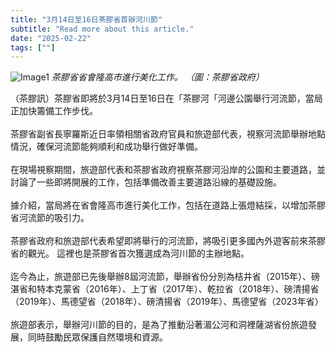 ```yaml
---
title: "3月14日至16日茶膠省首辦河川節"
subtitle: "Read more about this article."
date: "2025-02-22"
tags: [""]
---
```


![Image1](/thumbnails/stungtreng-river-festival.jpg "Meeting")
*茶膠省省會隆高市進行美化工作。 （圖：茶膠省政府）*

（茶膠訊）茶膠省即將於3月14日至16日在「茶膠河「河邊公園舉行河流節，當局正加快籌備工作步伐。<br/><br/>
茶膠省副省長寧羅斯近日率領相關省政府官員和旅遊部代表，視察河流節舉辦地點情況，確保河流節能夠順利和成功舉行做好準備。<br/><br/>
在現場視察期間，旅遊部代表和茶膠省政府視察茶膠河沿岸的公園和主要道路，並討論了一些即將開展的工作，包括準備改善主要道路沿線的基礎設施。<br/><br/>
據介紹，當局將在省會隆高市進行美化工作，包括在道路上張燈結採，以增加茶膠省河流節的吸引力。<br/><br/>
茶膠省政府和旅遊部代表希望即將舉行的河流節，將吸引更多國內外遊客前來茶膠省的觀光。
這裡也是茶膠省首次獲選成為河川節的主辦地點。<br/><br/>
迄今為止，旅遊部已先後舉辦8屆河流節，舉辦省份分別為桔井省（2015年）、磅湛省和特本克蒙省（2016年）、上丁省（2017年）、乾拉省（2018年）、磅清揚省（2019年）、馬德望省（2018年）、磅清揚省（2019年）、馬德望省（2023年省）<br/><br/>
旅遊部表示，舉辦河川節的目的，是為了推動沿著湄公河和洞裡薩湖省份旅遊發展，同時鼓勵民眾保護自然環境和資源。